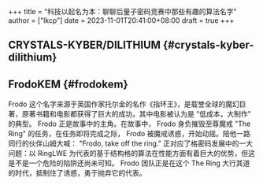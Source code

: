 +++
title = "科技以起名为本：聊聊后量子密码竞赛中那些有趣的算法名字"
author = ["lkcp"]
date = 2023-11-01T20:41:00+08:00
draft = true
+++

## CRYSTALS-KYBER/DILITHIUM {#crystals-kyber-dilithium}


## FrodoKEM {#frodokem}

Frodo 这个名字来源于英国作家托尔金的名作《指环王》，是载誉全球的魔幻巨著，原著书籍和电影都获得了巨大的成功，其中电影被认为是 "低成本，大制作" 的典型。 Frodo 正是故事中的主角。在故事中， Frodo 身负摧毁至尊魔戒 "The Ring" 的任务，在任务即将完成之际， Frodo 被魔戒诱惑，开始动摇。陪他一路同行的伙伴山姆大喊： "Frodo, take off the ring." 正对应了格密码发展中的一大问题：以 RingLWE 为代表的基于结构格的算法在性能方面有着巨大的优势，但这是不是一个危险的陷阱还尚未可知。 Frodo 团队正是在这个 The Ring 大行其道的时代，抵制住了诱惑，勇于抛弃它的代表。

